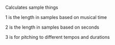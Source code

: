 Calculates sample things

1 is the length in samples based on musical time

2 is the length in samples based on seconds

3 is for pitching to different tempos and durations
